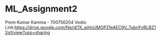 # ML_Assignment2
Prem Kumar Kamma - 700756204
Vedio Link:https://drive.google.com/file/d/1X_wHoUMOPZfeAEC9V_7ubnYvRLBZ12o1/view?usp=sharing
